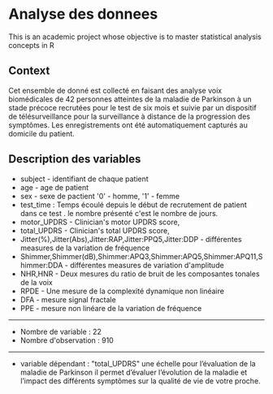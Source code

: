 # Analyse des donnees

This is an academic project whose objective is to master statistical analysis concepts in R

## Context
Cet ensemble de donné est collecté en faisant des analyse voix biomédicales de 42 personnes 
atteintes de la maladie de Parkinson à un stade précoce recrutées pour le test de six mois et suivie par
un dispositif de télésurveillance pour la surveillance à distance de la progression des symptômes. 
Les enregistrements ont été automatiquement capturés au domicile du patient. 

## Description des variables

* subject - identifiant de chaque patient
* age - age de patient
* sex - sexe de pactient '0' - homme, '1' - femme
* test\_time : Temps écoulé depuis le début de recrutement de patient dans ce test . le nombre présenté c'est le nombre de jours.
* motor\_UPDRS - Clinician's motor UPDRS score,
* total\_UPDRS - Clinician's total UPDRS score, 
* Jitter(%),Jitter(Abs),Jitter:RAP,Jitter:PPQ5,Jitter:DDP - différentes measures de la variation de fréquence
* Shimmer,Shimmer(dB),Shimmer:APQ3,Shimmer:APQ5,Shimmer:APQ11,Shimmer:DDA - différentes measures de variation d'amplitude
* NHR,HNR -  Deux mesures du ratio de bruit de les composantes tonales de la voix
* RPDE - Une mesure de la complexité dynamique non linéaire
* DFA - mesure signal fractale
* PPE - mesure non linéare de la variation de fréquence 
-------------------------------------
* Nombre de variable : 22
* Nombre d'observation : 910
-----------------------------------------------
* variable dépendant : "total\_UPDRS"  une échelle pour l’évaluation de la maladie de Parkinson 
il permet d’évaluer l’évolution de la maladie et l’impact des différents symptômes sur la qualité de vie de votre proche.
